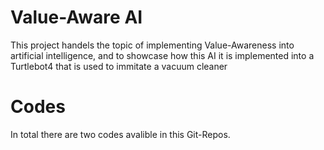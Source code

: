 # Value-Aware AI
This project handels the topic of implementing Value-Awareness into artificial intelligence, and to showcase how this AI it is implemented into a Turtlebot4 that is used to immitate a vacuum cleaner

# Codes
In total there are two codes avalible in this Git-Repos.



